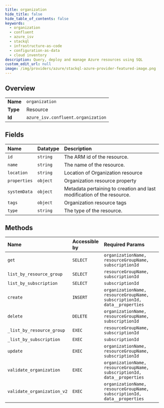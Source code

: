 ```yaml
---
title: organization
hide_title: false
hide_table_of_contents: false
keywords:
  - organization
  - confluent
  - azure_isv    
  - stackql
  - infrastructure-as-code
  - configuration-as-data
  - cloud inventory
description: Query, deploy and manage Azure resources using SQL
custom_edit_url: null
image: /img/providers/azure/stackql-azure-provider-featured-image.png
---
```

  
    

## Overview
<table><tbody>
<tr><td><b>Name</b></td><td><code>organization</code></td></tr>
<tr><td><b>Type</b></td><td>Resource</td></tr>
<tr><td><b>Id</b></td><td><code>azure_isv.confluent.organization</code></td></tr>
</tbody></table>

## Fields
| Name | Datatype | Description |
|:-----|:---------|:------------|
| `id` | `string` | The ARM id of the resource. |
| `name` | `string` | The name of the resource. |
| `location` | `string` | Location of Organization resource |
| `properties` | `object` | Organization resource property |
| `systemData` | `object` | Metadata pertaining to creation and last modification of the resource. |
| `tags` | `object` | Organization resource tags |
| `type` | `string` | The type of the resource. |
## Methods
| Name | Accessible by | Required Params |
|:-----|:--------------|:----------------|
| `get` | `SELECT` | `organizationName, resourceGroupName, subscriptionId` |
| `list_by_resource_group` | `SELECT` | `resourceGroupName, subscriptionId` |
| `list_by_subscription` | `SELECT` | `subscriptionId` |
| `create` | `INSERT` | `organizationName, resourceGroupName, subscriptionId, data__properties` |
| `delete` | `DELETE` | `organizationName, resourceGroupName, subscriptionId` |
| `_list_by_resource_group` | `EXEC` | `resourceGroupName, subscriptionId` |
| `_list_by_subscription` | `EXEC` | `subscriptionId` |
| `update` | `EXEC` | `organizationName, resourceGroupName, subscriptionId` |
| `validate_organization` | `EXEC` | `organizationName, resourceGroupName, subscriptionId, data__properties` |
| `validate_organization_v2` | `EXEC` | `organizationName, resourceGroupName, subscriptionId, data__properties` |
